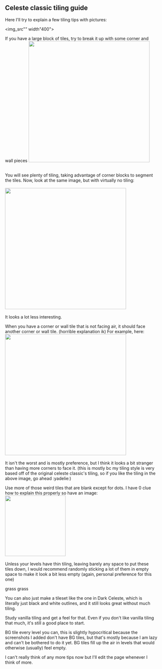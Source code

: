 ## Celeste classic tiling guide  

Here I'll try to explain a few tiling tips with pictures:

<img_src""  width"400">

If you have a large block of tiles, try to break it up with some corner and wall pieces
<img src="https://cdn.discordapp.com/attachments/884306542487281697/889243902392021002/unknown.png"  width="400">
<br><br>

You will see plenty of tiling, taking advantage of corner blocks to segment the tiles. Now, look at the same image, but with virtually no tiling:
<br><br>
<img src="https://cdn.discordapp.com/attachments/882393704743178260/889236295963017276/unknown.png"  width="400">
<br><br>
It looks a lot less interesting.

When you have a corner or wall tile that is not facing air, it should face another corner or wall tile. (horrible explanation ik) For example, here:     
<img src="https://cdn.discordapp.com/attachments/882393704743178260/889236746125058129/unknown.png"  width="400">
<br><br>
It isn't the worst and is mostly preference, but I think it looks a bit stranger than having more corners to face it. (this is mostly bc my tiling style is very based off of the original celeste classic's tiling, so if you like the tiling in the above image, go ahead :yadelie:)

Use more of those weird tiles that are blank except for dots. I have 0 clue how to explain this properly so have an image: 
<img src="https://cdn.discordapp.com/attachments/882393704743178260/889237474071683082/unknown.png"  width="200">
<br><br>
Unless your levels have thin tiling, leaving barely any space to put these tiles down, I would recommend randomly sticking a lot of them in empty space to make it look a bit less empty (again, personal preference for this one)

grass grass

You can also just make a tileset like the one in Dark Celeste, which is literally just black and white outlines, and it still looks great without much tiling.

Study vanilla tiling and get a feel for that. Even if you don't like vanilla tiling that much, it's still a good place to start.

BG tile every level you can, this is slightly hypocritical because the screenshots I added don't have BG tiles, but that's mostly because I am lazy and can't be bothered to do it yet. BG tiles fill up the air in levels that would otherwise (usually) feel empty.

I can't really think of any more tips now but I'll edit the page whenever I think of more.
